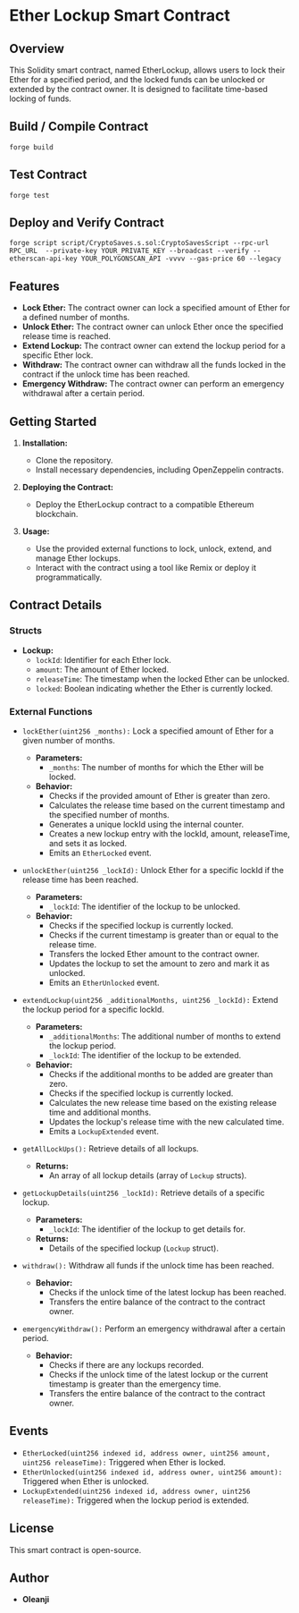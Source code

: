 # Ether Lockup Smart Contract

## Overview

This Solidity smart contract, named EtherLockup, allows users to lock their Ether for a specified period, and the locked funds can be unlocked or extended by the contract owner. It is designed to facilitate time-based locking of funds.

## Build / Compile Contract
```
forge build
```

## Test Contract
```
forge test
```

## Deploy and Verify Contract
```
forge script script/CryptoSaves.s.sol:CryptoSavesScript --rpc-url RPC_URL  --private-key YOUR_PRIVATE_KEY --broadcast --verify --etherscan-api-key YOUR_POLYGONSCAN_API -vvvv --gas-price 60 --legacy
```

## Features

- **Lock Ether:** The contract owner can lock a specified amount of Ether for a defined number of months.
- **Unlock Ether:** The contract owner can unlock Ether once the specified release time is reached.
- **Extend Lockup:** The contract owner can extend the lockup period for a specific Ether lock.
- **Withdraw:** The contract owner can withdraw all the funds locked in the contract if the unlock time has been reached.
- **Emergency Withdraw:** The contract owner can perform an emergency withdrawal after a certain period.

## Getting Started

1. **Installation:**
   - Clone the repository.
   - Install necessary dependencies, including OpenZeppelin contracts.

2. **Deploying the Contract:**
   - Deploy the EtherLockup contract to a compatible Ethereum blockchain.

3. **Usage:**
   - Use the provided external functions to lock, unlock, extend, and manage Ether lockups.
   - Interact with the contract using a tool like Remix or deploy it programmatically.

## Contract Details

### Structs

- **Lockup:**
  - `lockId`: Identifier for each Ether lock.
  - `amount`: The amount of Ether locked.
  - `releaseTime`: The timestamp when the locked Ether can be unlocked.
  - `locked`: Boolean indicating whether the Ether is currently locked.

### External Functions

- `lockEther(uint256 _months):` Lock a specified amount of Ether for a given number of months.
  - **Parameters:**
    - `_months`: The number of months for which the Ether will be locked.
  - **Behavior:**
    - Checks if the provided amount of Ether is greater than zero.
    - Calculates the release time based on the current timestamp and the specified number of months.
    - Generates a unique lockId using the internal counter.
    - Creates a new lockup entry with the lockId, amount, releaseTime, and sets it as locked.
    - Emits an `EtherLocked` event.

- `unlockEther(uint256 _lockId):` Unlock Ether for a specific lockId if the release time has been reached.
  - **Parameters:**
    - `_lockId`: The identifier of the lockup to be unlocked.
  - **Behavior:**
    - Checks if the specified lockup is currently locked.
    - Checks if the current timestamp is greater than or equal to the release time.
    - Transfers the locked Ether amount to the contract owner.
    - Updates the lockup to set the amount to zero and mark it as unlocked.
    - Emits an `EtherUnlocked` event.

- `extendLockup(uint256 _additionalMonths, uint256 _lockId):` Extend the lockup period for a specific lockId.
  - **Parameters:**
    - `_additionalMonths`: The additional number of months to extend the lockup period.
    - `_lockId`: The identifier of the lockup to be extended.
  - **Behavior:**
    - Checks if the additional months to be added are greater than zero.
    - Checks if the specified lockup is currently locked.
    - Calculates the new release time based on the existing release time and additional months.
    - Updates the lockup's release time with the new calculated time.
    - Emits a `LockupExtended` event.

- `getAllLockUps():` Retrieve details of all lockups.
  - **Returns:**
    - An array of all lockup details (array of `Lockup` structs).

- `getLockupDetails(uint256 _lockId):` Retrieve details of a specific lockup.
  - **Parameters:**
    - `_lockId`: The identifier of the lockup to get details for.
  - **Returns:**
    - Details of the specified lockup (`Lockup` struct).

- `withdraw():` Withdraw all funds if the unlock time has been reached.
  - **Behavior:**
    - Checks if the unlock time of the latest lockup has been reached.
    - Transfers the entire balance of the contract to the contract owner.

- `emergencyWithdraw():` Perform an emergency withdrawal after a certain period.
  - **Behavior:**
    - Checks if there are any lockups recorded.
    - Checks if the unlock time of the latest lockup or the current timestamp is greater than the emergency time.
    - Transfers the entire balance of the contract to the contract owner.

## Events

- `EtherLocked(uint256 indexed id, address owner, uint256 amount, uint256 releaseTime):` Triggered when Ether is locked.
- `EtherUnlocked(uint256 indexed id, address owner, uint256 amount):` Triggered when Ether is unlocked.
- `LockupExtended(uint256 indexed id, address owner, uint256 releaseTime):` Triggered when the lockup period is extended.

## License

This smart contract is open-source.

## Author

- **Oleanji**

